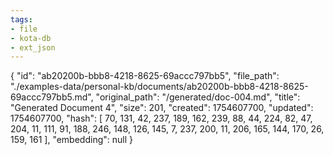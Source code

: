 ```yaml
---
tags:
- file
- kota-db
- ext_json
---
```

{
  "id": "ab20200b-bbb8-4218-8625-69accc797bb5",
  "file_path": "./examples-data/personal-kb/documents/ab20200b-bbb8-4218-8625-69accc797bb5.md",
  "original_path": "/generated/doc-004.md",
  "title": "Generated Document 4",
  "size": 201,
  "created": 1754607700,
  "updated": 1754607700,
  "hash": [
    70,
    131,
    42,
    237,
    189,
    162,
    239,
    88,
    44,
    224,
    82,
    47,
    204,
    11,
    111,
    91,
    188,
    246,
    148,
    126,
    145,
    7,
    237,
    200,
    11,
    206,
    165,
    144,
    170,
    26,
    159,
    161
  ],
  "embedding": null
}